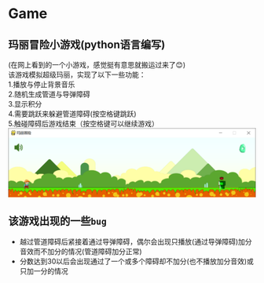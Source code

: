 # Game
## 玛丽冒险小游戏(python语言编写)
(在网上看到的一个小游戏，感觉挺有意思就搬运过来了:blush:)<br>
该游戏模拟超级玛丽，实现了以下一些功能：<br>
1.播放与停止背景音乐<br>
2.随机生成管道与导弹障碍<br>
3.显示积分<br>
4.需要跳跃来躲避管道障碍(按空格键跳跃)<br>
5.触碰障碍后游戏结束（按空格键可以继续游戏）
![](https://github.com/fsl9876543210/Game/blob/master/%E7%8E%9B%E4%B8%BD%E5%86%92%E9%99%A9%E5%B0%8F%E6%B8%B8%E6%88%8F/%E7%A4%BA%E4%BE%8B%E5%9B%BE.png)
## 该游戏出现的一些`bug`
* 越过管道障碍后紧接着通过导弹障碍，偶尔会出现只播放(通过导弹障碍)加分音效而不加分的情况(管道障碍加分正常)
* 分数达到30以后会出现通过了一个或多个障碍却不加分(也不播放加分音效)或只加一分的情况
